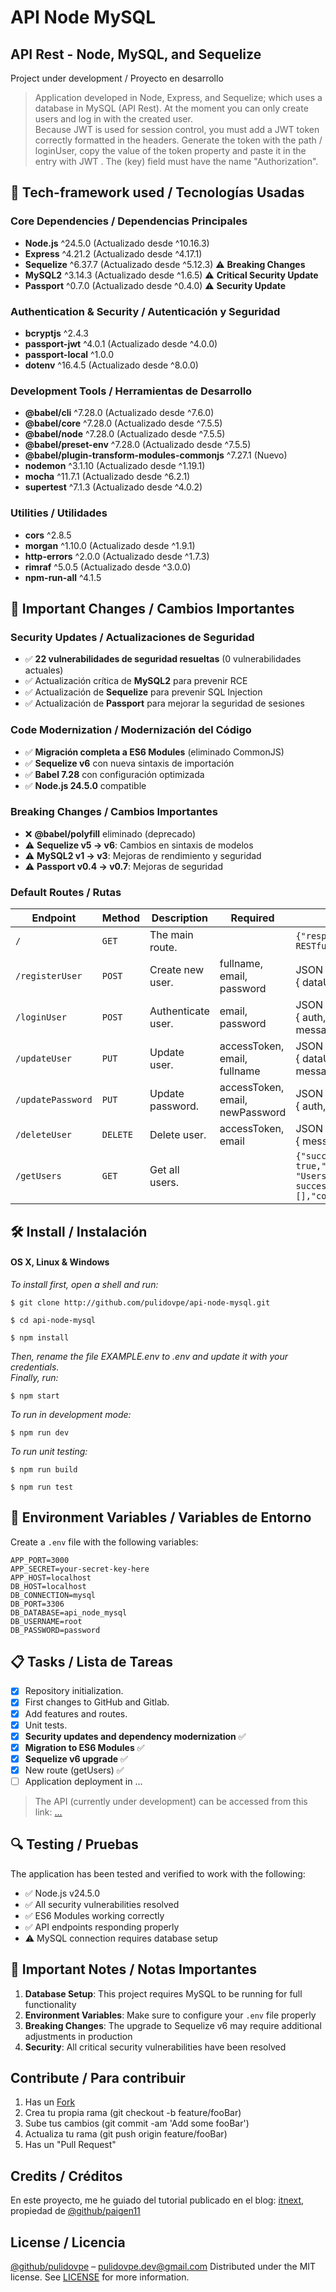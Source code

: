 # API Node MySQL
## API Rest - Node, MySQL, and Sequelize
Project under development / Proyecto en desarrollo
> Application developed in Node, Express, and Sequelize; which uses a database in MySQL (API Rest).
At the moment you can only create users and log in with the created user.\
> Because JWT is used for session control, you must add a JWT token correctly formatted in the headers. Generate the token with the path / loginUser, copy the value of the token property and paste it in the entry with JWT <token string>. The (key) field must have the name "Authorization".

## 🚀 Tech-framework used / Tecnologías Usadas

### Core Dependencies / Dependencias Principales
- **Node.js** ^24.5.0 (Actualizado desde ^10.16.3)
- **Express** ^4.21.2 (Actualizado desde ^4.17.1)
- **Sequelize** ^6.37.7 (Actualizado desde ^5.12.3) ⚠️ **Breaking Changes**
- **MySQL2** ^3.14.3 (Actualizado desde ^1.6.5) ⚠️ **Critical Security Update**
- **Passport** ^0.7.0 (Actualizado desde ^0.4.0) ⚠️ **Security Update**

### Authentication & Security / Autenticación y Seguridad
- **bcryptjs** ^2.4.3
- **passport-jwt** ^4.0.1 (Actualizado desde ^4.0.0)
- **passport-local** ^1.0.0
- **dotenv** ^16.4.5 (Actualizado desde ^8.0.0)

### Development Tools / Herramientas de Desarrollo
- **@babel/cli** ^7.28.0 (Actualizado desde ^7.6.0)
- **@babel/core** ^7.28.0 (Actualizado desde ^7.5.5)
- **@babel/node** ^7.28.0 (Actualizado desde ^7.5.5)
- **@babel/preset-env** ^7.28.0 (Actualizado desde ^7.5.5)
- **@babel/plugin-transform-modules-commonjs** ^7.27.1 (Nuevo)
- **nodemon** ^3.1.10 (Actualizado desde ^1.19.1)
- **mocha** ^11.7.1 (Actualizado desde ^6.2.1)
- **supertest** ^7.1.3 (Actualizado desde ^4.0.2)

### Utilities / Utilidades
- **cors** ^2.8.5
- **morgan** ^1.10.0 (Actualizado desde ^1.9.1)
- **http-errors** ^2.0.0 (Actualizado desde ^1.7.3)
- **rimraf** ^5.0.5 (Actualizado desde ^3.0.0)
- **npm-run-all** ^4.1.5

## 🔄 Important Changes / Cambios Importantes

### Security Updates / Actualizaciones de Seguridad
- ✅ **22 vulnerabilidades de seguridad resueltas** (0 vulnerabilidades actuales)
- ✅ Actualización crítica de **MySQL2** para prevenir RCE
- ✅ Actualización de **Sequelize** para prevenir SQL Injection
- ✅ Actualización de **Passport** para mejorar la seguridad de sesiones

### Code Modernization / Modernización del Código
- ✅ **Migración completa a ES6 Modules** (eliminado CommonJS)
- ✅ **Sequelize v6** con nueva sintaxis de importación
- ✅ **Babel 7.28** con configuración optimizada
- ✅ **Node.js 24.5.0** compatible

### Breaking Changes / Cambios Importantes
- ❌ **@babel/polyfill** eliminado (deprecado)
- ⚠️ **Sequelize v5 → v6**: Cambios en sintaxis de modelos
- ⚠️ **MySQL2 v1 → v3**: Mejoras de rendimiento y seguridad
- ⚠️ **Passport v0.4 → v0.7**: Mejoras de seguridad

### Default Routes / Rutas

| Endpoint | Method | Description | Required | Response |
| - | - | - | - | - |
| `/` | `GET` | The main route. | | `{"response":"Express RESTful API"}` |
| `/registerUser` | `POST` | Create new user. | fullname, email, password | JSON <br> { dataUser, message } |
| `/loginUser` | `POST` | Authenticate user. | email, password | JSON <br> { auth, dataUser, message } |
| `/updateUser` | `PUT` | Update user. | accessToken, email, fullname | JSON <br> { dataUser, auth, message } |
| `/updatePassword` | `PUT` | Update password. | accessToken, email, newPassword | JSON <br> { auth, message } |
| `/deleteUser` | `DELETE` | Delete user. | accessToken, email | JSON <br> { message } |
| `/getUsers` | `GET` | Get all users. | | `{"success": true,"message": "Users retrieved successfully","data": [],"count": 0}` |

## 🛠️ Install / Instalación
#### OS X, Linux & Windows
*To install first, open a shell and run:*
```Shell
$ git clone http://github.com/pulidovpe/api-node-mysql.git

$ cd api-node-mysql

$ npm install
```
*Then, rename the file EXAMPLE.env to .env and update it with your credentials.*
<br />
*Finally, run:*
```Shell
$ npm start
```
*To run in development mode:*
```Shell
$ npm run dev
```
*To run unit testing:*
```Shell
$ npm run build

$ npm run test
```

## 🔧 Environment Variables / Variables de Entorno

Create a `.env` file with the following variables:
```env
APP_PORT=3000
APP_SECRET=your-secret-key-here
APP_HOST=localhost
DB_HOST=localhost
DB_CONNECTION=mysql
DB_PORT=3306
DB_DATABASE=api_node_mysql
DB_USERNAME=root
DB_PASSWORD=password
```

## 📋 Tasks / Lista de Tareas
- [x] Repository initialization.
- [x] First changes to GitHub and Gitlab.
- [x] Add features and routes.
- [x] Unit tests.
- [x] **Security updates and dependency modernization** ✅
- [x] **Migration to ES6 Modules** ✅
- [x] **Sequelize v6 upgrade** ✅
- [x] New route (getUsers) ✅
- [ ] Application deployment in ...

> The API (currently under development) can be accessed from this link: [...]()

## 🔍 Testing / Pruebas

The application has been tested and verified to work with the following:
- ✅ Node.js v24.5.0
- ✅ All security vulnerabilities resolved
- ✅ ES6 Modules working correctly
- ✅ API endpoints responding properly
- ⚠️ MySQL connection requires database setup

## 🚨 Important Notes / Notas Importantes

1. **Database Setup**: This project requires MySQL to be running for full functionality
2. **Environment Variables**: Make sure to configure your `.env` file properly
3. **Breaking Changes**: The upgrade to Sequelize v6 may require additional adjustments in production
4. **Security**: All critical security vulnerabilities have been resolved

## Contribute / Para contribuir
1. Has un [Fork](https://github.com/pulidovpe/api-node-mysql/fork)
2. Crea tu propia rama (git checkout -b feature/fooBar)
3. Sube tus cambios (git commit -am 'Add some fooBar')
4. Actualiza tu rama (git push origin feature/fooBar)
5. Has un "Pull Request"

## Credits / Créditos
En este proyecto, me he guiado del tutorial publicado en el blog:
[itnext](https://itnext.io/implementing-json-web-tokens-passport-js-in-a-javascript-application-with-react-b86b1f313436), propiedad de [@github/paigen11](https://github.com/paigen11)

## License / Licencia
[@github/pulidovpe](https://github.com/pulidovpe) – pulidovpe.dev@gmail.com
Distributed under the MIT license. See [LICENSE](LICENSE) for more information.
